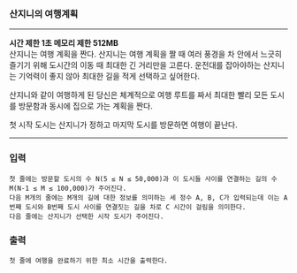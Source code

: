 ### 산지니의 여행계획
---
**시간 제한 1초 메모리 제한 512MB**  
산지니는 여행 계획을 짠다.
산지니는 여행 계획을 짤 때 여러 풍경을 차 안에서 느긋히 즐기기 위해 도시간의 이동 때 최대한 긴 거리만을 고른다.
운전대를 잡아야하는 산지니는 기억력이 좋지 않아 최대한 길을 적게 선택하고 싶어한다. 

산지니와 같이 여행하게 된 당신은 체계적으로 여행 루트를 짜서 최대한 빨리 모든 도시를 방문함과 동시에 집으로 가는 계획을 짠다.

첫 시작 도시는 산지니가 정하고 마지막 도시를 방문하면 여행이 끝난다.

---

### 입력
```
첫 줄에는 방문할 도시의 수 N(5 ≤ N ≤ 50,000)과 이 도시들 사이를 연결하는 길의 수 M(N-1 ≤ M ≤ 100,000)가 주어진다. 
다음 M개의 줄에는 M개의 길에 대한 정보를 의미하는 세 정수 A, B, C가 입력되는데 이는 A번째 도시와 B번째 도시 사이를 연결짓는 길을 차로 C 시간이 걸림을 의미한다.
다음 줄에는 산지니가 선택한 시작 도시가 주어진다.
```


### 출력
```
첫 줄에 여행을 완료하기 위한 최소 시간을 출력한다.

```
